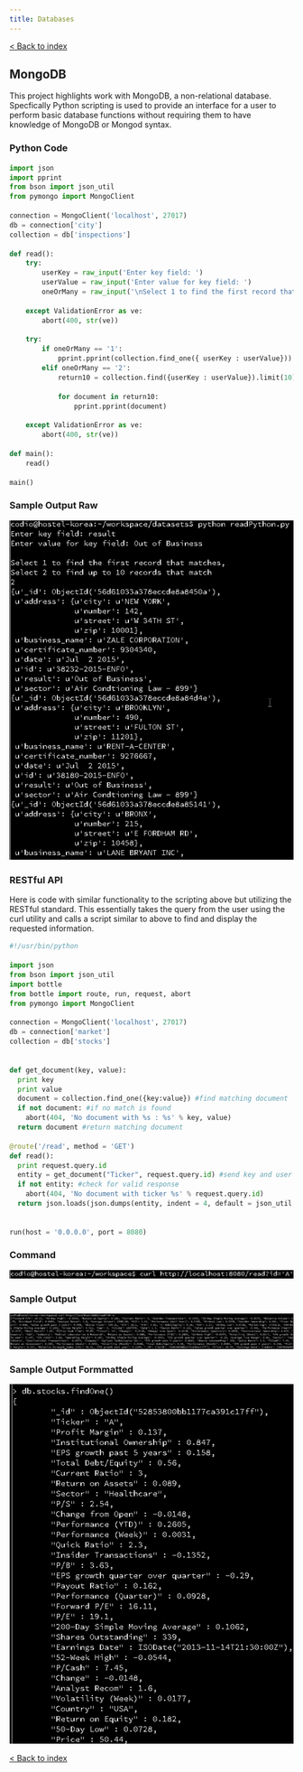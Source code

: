 ```yaml
---
title: Databases
---
```

[< Back to index](index.md)

## MongoDB

This project highlights work with MongoDB, a non-relational database. Specfically Python scripting is used to provide an interface for a user to perform basic database functions without requiring them to have knowledge of MongoDB or Mongod syntax.

### Python Code
```Python
import json
import pprint
from bson import json_util
from pymongo import MongoClient

connection = MongoClient('localhost', 27017)
db = connection['city']
collection = db['inspections']

def read():
    try:
        userKey = raw_input('Enter key field: ')
        userValue = raw_input('Enter value for key field: ')
        oneOrMany = raw_input('\nSelect 1 to find the first record that matches, \nSelect 2 to find up to 10 records that match\n')
    
    except ValidationError as ve:
        abort(400, str(ve))
        
    try:
        if oneOrMany == '1':
            pprint.pprint(collection.find_one({ userKey : userValue}))
        elif oneOrMany == '2':
            return10 = collection.find({userKey : userValue}).limit(10)

            for document in return10:
                pprint.pprint(document)
    
    except ValidationError as ve:
        abort(400, str(ve))

def main():
    read()
    
main()
```

### Sample Output Raw
<img src = "images/mongoReadOutput.png">

### RESTful API
Here is code with similar functionality to the scripting above but utilizing the RESTful standard. This essentially takes the query from the user using the curl utility and calls a script similar to above to find and display the requested information.

```Python
#!/usr/bin/python

import json
from bson import json_util
import bottle
from bottle import route, run, request, abort
from pymongo import MongoClient

connection = MongoClient('localhost', 27017)
db = connection['market']
collection = db['stocks']


def get_document(key, value):
  print key
  print value
  document = collection.find_one({key:value}) #find matching document
  if not document: #if no match is found
    abort(404, 'No document with %s : %s' % key, value)
  return document #return matching document

@route('/read', method = 'GET')
def read():
  print request.query.id
  entity = get_document("Ticker", request.query.id) #send key and user requested ticker to get function
  if not entity: #check for valid response
    abort(404, 'No document with ticker %s' % request.query.id)
  return json.loads(json.dumps(entity, indent = 4, default = json_util.default)) #return matching document


run(host = '0.0.0.0', port = 8080)
```
### Command
<img src = "images/restfulCommand.png">

### Sample Output
<img src = "images/mongoRestfulOutput.png">

### Sample Output Formmatted
<img src = "images/formattedRestfulOutput.png">

[< Back to index](index.md)
